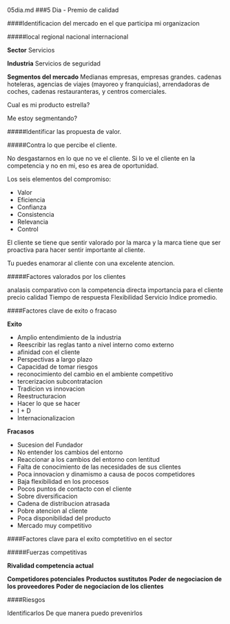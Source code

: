05dia.md
###5 Dia - Premio de calidad

####Identificacion del mercado en el que participa mi organizacion

#####local 	regional	nacional 	internacional

**Sector**
Servicios

**Industria**
Servicios de seguridad

**Segmentos del mercado**
Medianas empresas, empresas grandes.
cadenas hoteleras, agencias de viajes (mayoreo y franquicias), arrendadoras de coches, cadenas restauranteras, y centros comerciales.

Cual es mi producto estrella?

Me estoy segmentando?

#####Identificar las propuesta de valor.

#####Contra lo que percibe el cliente.

No desgastarnos en lo que no ve el cliente.
Si lo ve el cliente en la competencia y no en mi, eso es area de oportunidad.

Los seis elementos del compromiso:

* Valor
* Eficiencia
* Confianza
* Consistencia
* Relevancia
* Control

El cliente se tiene que sentir valorado por la marca y la marca tiene que ser proactiva para hacer sentir importante al cliente.

Tu puedes enamorar al cliente con una excelente atencion.

#####Factores valorados por los clientes

analasis comparativo con la competencia directa 	importancia para el cliente
	precio	calidad	Tiempo de respuesta	Flexibilidad	Servicio	Indice promedio.

####Factores clave de exito o fracaso

**Exito**

* Amplio entendimiento de la industria
* Reescribir las reglas tanto a nivel interno como externo
* afinidad con el cliente
* Perspectivas a largo plazo
* Capacidad de tomar riesgos
* reconocimiento del cambio en el ambiente competitivo
* tercerizacion subcontratacion
* Tradicion vs innovacion
* Reestructuracion
* Hacer lo que se hacer
* I + D
* Internacionalizacion

**Fracasos**

* Sucesion del Fundador
* No entender los cambios del entorno
* Reaccionar a los cambios del entorno con lentitud
* Falta de conocimiento de las necesidades de sus clientes
* Poca innovacion y dinamismo a causa de pocos competidores
* Baja flexibilidad en los procesos
* Pocos puntos de contacto con el cliente
* Sobre diversificacion
* Cadena de distribucion atrasada
* Pobre atencion al cliente
* Poca disponibilidad del producto
* Mercado muy competitivo

####Factores clave para el exito comptetitivo en el sector

#####Fuerzas competitivas

**Rivalidad competencia actual**

**Competidores potenciales**
**Productos sustitutos**
**Poder de negociacion de los proveedores**
**Poder de negociacion de los clientes**

####Riesgos

Identificarlos
De que manera puedo prevenirlos
